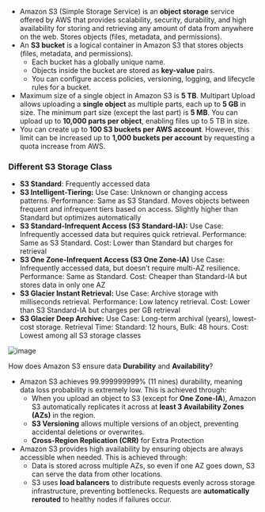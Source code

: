 - Amazon S3 (Simple Storage Service) is an **object storage** service offered by AWS that provides scalability, security, durability, and high availability for storing and retrieving any amount of data from anywhere on the web. Stores objects (files, metadata, and permissions).
- An **S3 bucket** is a logical container in Amazon S3 that stores objects (files, metadata, and permissions).
  - Each bucket has a globally unique name.
  - Objects inside the bucket are stored as **key-value** pairs.
  - You can configure access policies, versioning, logging, and lifecycle rules for a bucket.
- Maximum size of a single object in Amazon S3 is **5 TB**. Multipart Upload allows uploading a **single object** as multiple parts, each up to **5 GB** in size. The minimum part size (except the last part) is **5 MB**. You can upload up to **10,000 parts per object**, enabling files up to 5 TB in size.
- You can create up to **100 S3 buckets per AWS account**. However, this limit can be increased up to **1,000 buckets per account** by requesting a quota increase from AWS. 
 
### Different S3 Storage Class ###
- **S3 Standard**: Frequently accessed data
- **S3 Intelligent-Tiering:** Use Case: Unknown or changing access patterns. Performance: Same as S3 Standard. Moves objects between frequent and infrequent tiers based on access. Slightly higher than Standard but optimizes automatically
- **S3 Standard-Infrequent Access (S3 Standard-IA):** Use Case: Infrequently accessed data but requires quick retrieval. Performance: Same as S3 Standard. Cost: Lower than Standard but charges for retrieval
- **S3 One Zone-Infrequent Access (S3 One Zone-IA)** Use Case: Infrequently accessed data, but doesn’t require multi-AZ resilience. Performance: Same as Standard. Cost: Cheaper than Standard-IA but stores data in only one AZ
- **S3 Glacier Instant Retrieval:** Use Case: Archive storage with milliseconds retrieval. Performance: Low latency retrieval. Cost: Lower than S3 Standard-IA but charges per GB retrieval
- **S3 Glacier Deep Archive:** Use Case: Long-term archival (years), lowest-cost storage. Retrieval Time: Standard: 12 hours, Bulk: 48 hours. Cost: Lowest among all S3 storage classes

![image](https://github.com/user-attachments/assets/835b3645-9024-4d44-93c3-16e8d1085789)

How does Amazon S3 ensure data **Durability** and **Availability**?
- Amazon S3 achieves 99.999999999% (11 nines) durability, meaning data loss probability is extremely low. This is achieved through:
  - When you upload an object to S3 (except for **One Zone-IA**), Amazon S3 automatically replicates it across at **least 3 Availability Zones (AZs)** in the region.
  - **S3 Versioning** allows multiple versions of an object, preventing accidental deletions or overwrites.
  - **Cross-Region Replication (CRR)** for Extra Protection
- Amazon S3 provides high availability by ensuring objects are always accessible when needed. This is achieved through:
  - Data is stored across multiple AZs, so even if one AZ goes down, S3 can serve the data from other locations.
  - S3 uses **load balancers** to distribute requests evenly across storage infrastructure, preventing bottlenecks. Requests are **automatically rerouted** to healthy nodes if failures occur.
